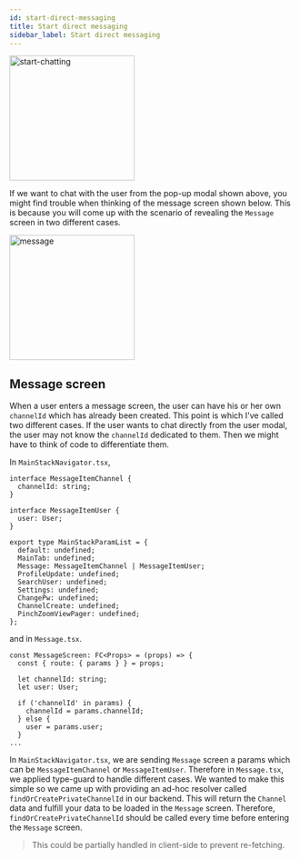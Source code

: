```yaml
---
id: start-direct-messaging
title: Start direct messaging
sidebar_label: Start direct messaging
---
```


<img width="220" alt="start-chatting" src="https://user-images.githubusercontent.com/27461460/92318266-8f400000-f044-11ea-873f-96145e5645e4.png"/>

If we want to chat with the user from the pop-up modal shown above,  you might find trouble when thinking of the message screen shown below. This is because you will come up with the scenario of revealing the `Message` screen in two different cases.

<img width="220" alt="message" src="https://user-images.githubusercontent.com/27461460/92318281-cadaca00-f044-11ea-9acf-bae1ddd448f6.png"/>

## Message screen

When a user enters a message screen, the user can have his or her own `channelId` which has already been created. This point is which I've called two different cases. If the user wants to chat directly from the user modal, the user may not know the `channelId` dedicated to them. Then we might have to think of code to differentiate them.

In `MainStackNavigator.tsx`,

```tsx
interface MessageItemChannel {
  channelId: string;
}

interface MessageItemUser {
  user: User;
}

export type MainStackParamList = {
  default: undefined;
  MainTab: undefined;
  Message: MessageItemChannel | MessageItemUser;
  ProfileUpdate: undefined;
  SearchUser: undefined;
  Settings: undefined;
  ChangePw: undefined;
  ChannelCreate: undefined;
  PinchZoomViewPager: undefined;
};
```

and in `Message.tsx`.
```tsx
const MessageScreen: FC<Props> = (props) => {
  const { route: { params } } = props;

  let channelId: string;
  let user: User;

  if ('channelId' in params) {
    channelId = params.channelId;
  } else {
    user = params.user;
  }
...
```

In `MainStackNavigator.tsx`, we are sending `Message` screen a params which can be `MessageItemChannel` or `MessageItemUser`. Therefore in `Message.tsx`, we applied type-guard to handle different cases. We wanted to make this simple so we came up with providing an ad-hoc resolver called `findOrCreatePrivateChannelId` in our backend. This will return the `Channel` data and fulfill your data to be loaded in the `Message` screen. Therefore, `findOrCreatePrivateChannelId` should be called every time before entering the `Message` screen.
> This could be partially handled in client-side to prevent re-fetching.